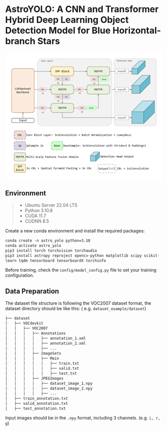 # AstroYOLO: A CNN and Transformer Hybrid Deep Learning Object Detection Model for Blue Horizontal-branch Stars

![Network Structure](./img/network_structure.png)

## Environment

> - Ubuntu Server 22.04 LTS
> - Python 3.10.8
> - CUDA 11.7
> - CUDNN 8.5

Create a new conda environment and install the required packages:

```shell
conda create -n astro_yolo python=3.10
conda activate astro_yolo
pip3 install torch torchvision torchaudio
pip3 install astropy reproject opencv-python matplotlib scipy scikit-learn tqdm tensorboard tensorboardX torchinfo
```

Before training, check the `config/model_config.py` file to set your training configuration.

## Data Preparation

The dataset file structure is following the VOC2007 dataset format, the dataset directory should be like this: (
e.g. `dataset_example/dataset`)

```
├── dataset
│   ├── VOCdevkit
│   │   ├── VOC2007
│   │   │   ├── Annotations
│   │   │   │   ├── annotation_1.xml
│   │   │   │   ├── annotation_2.xml
│   │   │   │   ├── ...
│   │   │   ├── ImageSets
│   │   │   │   ├── Main
│   │   │   │   │   ├── train.txt
│   │   │   │   │   ├── valid.txt
│   │   │   │   │   ├── test.txt
│   │   │   ├── JPEGImages
│   │   │   │   ├── dataset_image_1.npy
│   │   │   │   ├── dataset_image_2.npy
│   │   │   │   ├── ...
│   ├── train_annotation.txt
│   ├── valid_annotation.txt
│   ├── test_annotation.txt
```

Input images should be in the `.npy` format, including 3 channels. (e.g. `i, r, g`)
